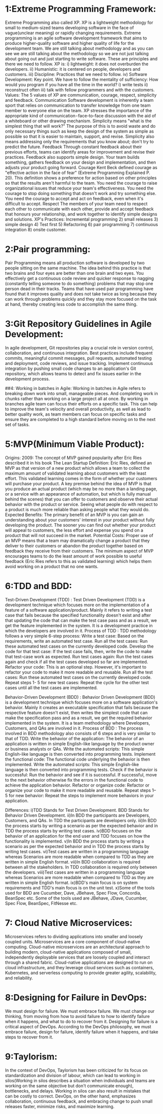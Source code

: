 # 1:Extreme Programming Framework:
Extreme Programming also called XP. XP is a lightweight methodology for small to medium-sized teams developing software in the face of vague(unclear meaning) or rapidly changing requirements. Extreme programming is an agile software development framework that aims to produce higher-quality software and higher quality of life for the development team. We are still talking about methodology and as you can see we are still talking about the methodology so we are not just talking about going out and just starting to write software. These are principles and there we need to follow. XP is: i) lightweight: it does not overburden the developers. ii) Humanistic: it is centered on people, developers and customers. iii) Discipline: Practices that we need to follow. iv) Software Development: Key point. We have to follow the mentality of sufficiency: How would you program if you have all the time in the world? i) write tests ii) reconstruct often iii) talk with fellow programmers and with the customers.
Values:
The 5 values of XP are communication, courage, respect, simplicity and feedback.
Communication Software development is inherently a team sport that relies on communication to transfer knowledge from one team member to everyone else on the team. XP stresses the importance of the appropriate kind of communication - face-to-face discussion with the aid of a whiteboard or other drawing mechanism.
Simplicity means "what is the simplest thing that will work?" The purpose of this is to avoid waste and do only necessary things such as keep the design of the system as simple as possible so that it is easier to maintain, support, and revise. Simplicity also means addressing only the requirements that you know about; don't try to predict the future.
Feedback Through constant feedback about their previous efforts, teams can identify areas for improvement and revise their practices. Feedback also supports simple design. Your team builds something, gathers feedback on your design and implementation, and then adjusts your product going forward.
Courage Kent Beck defined courage as "effective action in the face of fear" (Extreme Programming Explained P. 20). This definition shows a preference for action based on other principles so that the results aren't harmful to the team. You need the courage to raise organizational issues that reduce your team's effectiveness. You need the courage to stop doing something that doesn't work and try something else. You need the courage to accept and act on feedback, even when it's difficult to accept.
Respect The members of your team need to respect each other to communicate with each other, provide and accept feedback that honours your relationship, and work together to identify simple designs and solutions.
XP's Practices:
Incremental programming 2) small releases 3) simple design 4) Test first 5) Refactoring 6) pair programming 7) continuous integration 8) onsite customer.



# 2:Pair programming:

Pair Programming means all production software is developed by two people sitting on the same machine. The idea behind this practice is that two brains and four eyes are better than one brain and two eyes. You effectively get a continuous code review and quicker response to nagging (constantly telling someone to do something) problems that may stop one person dead in their tracks.
Teams that have used pair programming have found that it improves quality and does not take twice as long because they can work through problems quickly and they stay more focused on the task at hand, thereby creating less code to accomplish the same thing.

# 3:Git Repository Guidelines in Agile Development:

In agile development, Git repositories play a crucial role in version control, collaboration, and continuous integration. Best practices include frequent commits, meaningful commit messages, pull requests, automated testing and deployment, code reviews, and issue tracking. Implement continuous integration by pushing small code changes to an application's Git repository, which allows teams to detect and fix issues earlier in the development process.

##4: Working in batches in Agile:
Working in batches in Agile refers to breaking down work into small, manageable pieces. And completing work in chunks rather than working on a large project all at once. By working in branches agile team can focus their efforts on a specific task. This can help to improve the team's velocity and overall productivity, as well as lead to better quality work, as team members can focus on specific tasks and ensure they are completed to a high standard before moving on to the next set of tasks.

# 5:MVP(Minimum Viable Product):

Origins:
2009: The concept of MVP gained popularity after Eric Ries described it in his book The Lean Startup
Definition:
Eric Ries, defined an MVP as that version of a new product which allows a team to collect the maximum amount of validated learning about customers with the least effort. This validated learning comes in the form of whether your customers will purchase your product. A key premise behind the idea of MVP is that you produce an actual product (which may be no more than a landing page, or a service with an appearance of automation, but which is fully manual behind the scenes) that you can offer to customers and observe their actual behavior with the product or service. Seeing what people do with respect to a product is much more reliable than asking people what they would do.
Expected Benefits:
The primary benefit of an MVP is you can gain an understanding about your customers' interest in your product without fully developing the product. The sooner you can find out whether your product will appeal to customers, the less effort and expense you spend on a product that will not succeed in the market.
Potential Costs:
Proper use of an MVP means that a team may dramatically change a product that they deliver to their customers or abandon the product together based on feedback they receive from their customers. The minimum aspect of MVP encourages teams to do the least amount of work possible to useful feedback (Eric Ries refers to this as validated learning) which helps them avoid working on a product that no one wants.

# 6:TDD and BDD:

Test-Driven Development (TDD) :
Test Driven Development (TDD) is a development technique which focuses more on the implementation of a feature of a software application/product. Mainly it refers to writing a test case that fails because the specified functionality doesn't exist and after that updating the code that can make the test case pass and as a result, we get the feature implemented in the system. It is a development practice in which the developers are involved in it.
Process of TDD :
TDD methodology follows a very simple 6-step process:
      Write a test case: Based on the requirements, write an automated test case.
      Run all the test cases: Run these automated test cases on the currently developed code.
      Develop the code for that test case: If the test case fails, then, write the code to make that test-case work as expected.
      Run test cases again: Run the test cases again and check if all the test cases developed so far are implemented.
      Refactor your code: This is an optional step. However, it's important to refactor your code to make it more readable and reusable.
      Run all the test cases: Run these automated test cases on the currently developed code.
      Repeat steps 1- 5 for new test cases: Repeat the cycle for the other test cases until all the test cases are implemented.

Behavior-Driven Development (BDD) :
Behavior Driven Development (BDD) is a development technique which focuses more on a software application's behavior. Mainly it creates an executable specification that fails because the respective feature doesn't exist, then writes the simplest code that can make the specification pass and as a result, we get the required behavior implemented in the system. It is a team methodology where Developers, Customers, and QAs are involved in it.
Process of BDD :
The process involved in BDD methodology also consists of 6 steps and is very similar to that of TDD.
     Write the behavior of the application: The behavior of an application is written in simple English-like language by the product owner or business analysts or QAs.
     Write the automated scripts: This simple English-like language is then converted into programming tests.
     Implement the functional code: The functional code underlying the behavior is then implemented.
     Write the automated scripts: This simple English-like language is then converted into programming tests.
     Check if the behavior is successful: Run the behavior and see if it is successful. If successful, move to the next behavior otherwise fix the errors in the functional code to achieve the application behavior.
     Refactor or organize code: Refactor or organize your code to make it more readable and reusable.
     Repeat steps 1–5 for new behavior: Repeat the steps to implement more behaviors in your application.

Differences:
  i)TDD Stands for Test Driven Development. BDD Stands for Behavior Driven Development.
  ii)In BDD the participants are Developers, Customers, and QAs. In TDD the participants are developers only.
  iii)In BDD the process starts by writing a scenario as per the expected behavior and in TDD the process starts by writing test cases.
  iv)BDD focuses on the behavior of an application for the end user and TDD focuses on how the functionality is implemented.
  v)In BDD the process starts by writing a scenario as per the expected behavior and in TDD the process starts by writing test cases.
  vi)Test cases are written in a programming language whereas Scenarios are more readable when compared to TDD as they are written in simple English format.
  vii)In BDD collaboration is required between all the stakeholders. In TDD collaboration is required only between the developers.
  viii)Test cases are written in a programming language whereas Scenarios are more readable when compared to TDD as they are written in simple English format.
  ix)BDD's main focus is on system requirements and TDD's main focus is on the unit test.
  x)Some of the tools used for BDD are Cucumber, Dave, JBehave, Spec Flow, Concordia, BeanSpec etc. Some of the tools used are JBehave, JDave, Cucumber, Spec Flow, BeanSpec, FitNesse etc.

# 7: Cloud Native Microservices:

Microservices refers to dividing applications into smaller and loosely coupled units. Microservices are a core component of cloud-native computing. Cloud-native microservices are an architectural approach to building modern, cloud-native applications composed of small, independently deployable services that are loosely coupled and interact through a shared fabric.
Cloud-native applications are designed to run on cloud infrastructure, and they leverage cloud services such as containers, Kubernetes, and serverless computing to provide greater agility, scalability, and reliability.

# 8:Designing for Failure in DevOps:

We must design for failure. We must embrace failure. We must change our thinking, from moving from how to avoid failure to how to identify failure when it happens, and what to do to recover from it. Designing for failure is a critical aspect of DevOps. According to the DevOps philosophy, we must embrace failure, design for failure, identify failure when it happens, and take steps to recover from it.

# 9:Taylorism:

In the context of DevOps, Taylorism has been criticized for its focus on standardization and division of labour, which can lead to working in silos(Working in silos describes a situation when individuals and teams are working on the same objective but don't communicate enough), bottlenecks, and delays. Working in silos can also result in mistakes that can be costly to correct. DevOps, on the other hand, emphasizes collaboration, continuous feedback, and embracing change to push small releases faster, minimize risks, and maximize learning.
